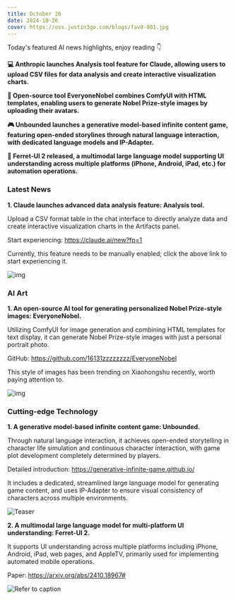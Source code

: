 ```yaml
---
title: October 26
date: 2024-10-26
cover: https://oss.justin3go.com/blogs/fav0-001.jpg
---
```


Today's featured AI news highlights, enjoy reading 👇

**💻 Anthropic launches Analysis tool feature for Claude, allowing users to upload CSV files for data analysis and create interactive visualization charts.**

**🎨 Open-source tool EveryoneNobel combines ComfyUI with HTML templates, enabling users to generate Nobel Prize-style images by uploading their avatars.**

**🎮 Unbounded launches a generative model-based infinite content game, featuring open-ended storylines through natural language interaction, with dedicated language models and IP-Adapter.**

**🤖 Ferret-UI 2 released, a multimodal large language model supporting UI understanding across multiple platforms (iPhone, Android, iPad, etc.) for automation operations.**


### Latest News

**1. Claude launches advanced data analysis feature: Analysis tool.**

Upload a CSV format table in the chat interface to directly analyze data and create interactive visualization charts in the Artifacts panel.

Start experiencing: https://claude.ai/new?fp=1

Currently, this feature needs to be manually enabled; click the above link to start experiencing it.

![img](https://images.zsxq.com/FjOpzNshJhw0a_oe-hNrN1mvlVpK?imageMogr2/auto-orient/quality/100!/ignore-error/1&e=1732982399&s=mtvyvvtvyyyj&token=kIxbL07-8jAj8w1n4s9zv64FuZZNEATmlU_Vm6zD:I8iQOO1_M9zfPbcYrRIjL-iz8EQ=)


### AI Art

**1. An open-source AI tool for generating personalized Nobel Prize-style images: EveryoneNobel.**

Utilizing ComfyUI for image generation and combining HTML templates for text display, it can generate Nobel Prize-style images with just a personal portrait photo.

GitHub: https://github.com/16131zzzzzzzz/EveryoneNobel

This style of images has been trending on Xiaohongshu recently, worth paying attention to.

![img](https://cdn.jsdelivr.net/gh/freelander/oss@master/ai-daily/2024-10-26/overview.png)

### Cutting-edge Technology

**1. A generative model-based infinite content game: Unbounded.**

Through natural language interaction, it achieves open-ended storytelling in character life simulation and continuous character interaction, with game plot development completely determined by players.

Detailed introduction: https://generative-infinite-game.github.io/

It includes a dedicated, streamlined large language model for generating game content, and uses IP-Adapter to ensure visual consistency of characters across multiple environments.

![Teaser](https://cdn.jsdelivr.net/gh/freelander/oss@master/ai-daily/2024-10-26/teaser.png)


**2. A multimodal large language model for multi-platform UI understanding: Ferret-UI 2.**

It supports UI understanding across multiple platforms including iPhone, Android, iPad, web pages, and AppleTV, primarily used for implementing automated mobile operations.

Paper: https://arxiv.org/abs/2410.18967#

![Refer to caption](https://arxiv.org/html/2410.18967v1/x3.png)